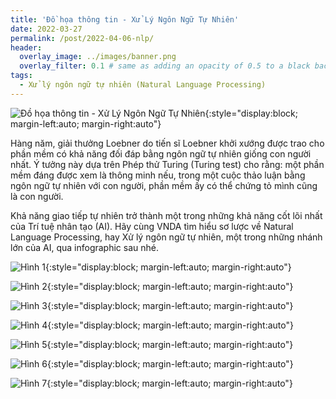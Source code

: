 ```yaml
---
title: 'Đồ họa thông tin - Xử Lý Ngôn Ngữ Tự Nhiên'
date: 2022-03-27
permalink: /post/2022-04-06-nlp/
header:
  overlay_image: ../images/banner.png
  overlay_filter: 0.1 # same as adding an opacity of 0.5 to a black background
tags:
  - Xử lý ngôn ngữ tự nhiên (Natural Language Processing)
---
```


![Đồ họa thông tin - Xử Lý Ngôn Ngữ Tự Nhiên](/images/2022-04-06-nlp/figure1.png){:style="display:block; margin-left:auto; margin-right:auto"}

Hàng năm, giải thưởng Loebner do tiến sĩ Loebner khởi xướng được trao cho phần mềm có khả năng đối đáp bằng ngôn ngữ tự nhiên giống con người nhất. Ý tưởng này dựa trên Phép thử Turing (Turing test) cho rằng: một phần mềm đáng được xem là thông minh nếu, trong một cuộc thảo luận bằng ngôn ngữ tự nhiên với con người, phần mềm ấy có thể chứng tỏ mình cũng là con người.

Khả năng giao tiếp tự nhiên trở thành một trong những khả năng cốt lõi nhất của Trí tuệ nhân tạo (AI). Hãy cùng VNDA tìm hiểu sơ lược về Natural Language Processing, hay Xử lý ngôn ngữ tự nhiên, một trong những nhánh lớn của AI, qua infographic sau nhé.

![Hình 1](/images/2022-04-06-nlp/figure1.png){:style="display:block; margin-left:auto; margin-right:auto"}

![Hình 2](/images/2022-04-06-nlp/figure2.png){:style="display:block; margin-left:auto; margin-right:auto"}

![Hình 3](/images/2022-04-06-nlp/figure3.png){:style="display:block; margin-left:auto; margin-right:auto"}

![Hình 4](/images/2022-04-06-nlp/figure4.png){:style="display:block; margin-left:auto; margin-right:auto"}

![Hình 5](/images/2022-04-06-nlp/figure5.png){:style="display:block; margin-left:auto; margin-right:auto"}

![Hình 6](/images/2022-04-06-nlp/figure6.png){:style="display:block; margin-left:auto; margin-right:auto"}

![Hình 7](/images/2022-04-06-nlp/figure7.png){:style="display:block; margin-left:auto; margin-right:auto"}